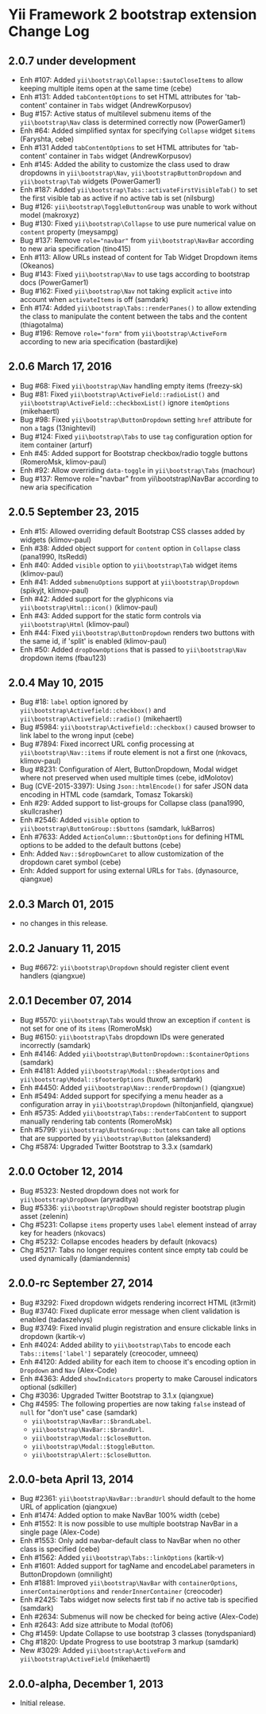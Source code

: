 Yii Framework 2 bootstrap extension Change Log
==============================================

2.0.7 under development
-----------------------

- Enh #107: Added `yii\bootstrap\Collapse::$autoCloseItems` to allow keeping multiple items open at the same time (cebe)
- Enh #131: Added `tabContentOptions` to set HTML attributes for 'tab-content' container in `Tabs` widget (AndrewKorpusov)
- Bug #157: Active status of multilevel submenu items of the `yii\bootstrap\Nav` class is determined correctly now (PowerGamer1)
- Enh #64: Added simplified syntax for specifying `Collapse` widget `$items` (Faryshta, cebe)
- Enh #131 Added `tabContentOptions` to set HTML attributes for 'tab-content' container in `Tabs` widget (AndrewKorpusov)
- Enh #145: Added the ability to customize the class used to draw dropdowns in `yii\bootstrap\Nav`, `yii\bootstrapButtonDropdown` and `yii\bootstrap\Tab` widgets (PowerGamer1)
- Enh #187: Added `yii\bootstrap\Tabs::activateFirstVisibleTab()` to set the first visible tab as active if no active tab is set (nilsburg)
- Bug #126: `yii\bootstrap\ToggleButtonGroup` was unable to work without model (makroxyz)
- Bug #130: Fixed `yii\bootstrap\Collapse` to use pure numerical value on `content` property (meysampg)
- Bug #137: Remove `role="navbar"` from `yii\bootstrap\NavBar` according to new aria specification (tino415)
- Enh #113: Allow URLs instead of content for Tab Widget Dropdown items (Okeanos)
- Bug #143: Fixed `yii\bootstrap\Nav` to use tags according to bootstrap docs (PowerGamer1)
- Bug #162: Fixed `yii\bootstrap\Nav` not taking explicit `active` into account when `activateItems` is off (samdark)
- Enh #174: Added `yii\bootstrap\Tabs::renderPanes()` to allow extending the class to manipulate the content between the tabs and the content (thiagotalma)
- Bug #196: Remove `role="form"` from `yii\bootstrap\ActiveForm` according to new aria specification (bastardijke)


2.0.6 March 17, 2016
--------------------

- Bug #68: Fixed `yii\bootstrap\Nav` handling empty items (freezy-sk)
- Bug #81: Fixed `yii\bootstrap\ActiveField::radioList()` and `yii\bootstrap\ActiveField::checkboxList()` ignore `itemOptions` (mikehaertl)
- Bug #98: Fixed `yii\bootstrap\ButtonDropdown` setting `href` attribute for non `a` tags (13nightevil)
- Bug #124: Fixed `yii\bootstrap\Tabs` to use `tag` configuration option for item container (arturf)
- Enh #45: Added support for Bootstrap checkbox/radio toggle buttons (RomeroMsk, klimov-paul)
- Enh #92: Allow overriding `data-toggle` in `yii\bootstrap\Tabs` (machour)
- Bug #137: Remove role="navbar" from yii\bootstrap\NavBar according to new aria specification


2.0.5 September 23, 2015
------------------------

- Enh #15: Allowed overriding default Bootstrap CSS classes added by widgets (klimov-paul)
- Enh #38: Added object support for `content` option in `Collapse` class (pana1990, ItsReddi)
- Enh #40: Added `visible` option to `yii\bootstrap\Tab` widget items (klimov-paul)
- Enh #41: Added `submenuOptions` support at `yii\bootstrap\Dropdown` (spikyjt, klimov-paul)
- Enh #42: Added support for the glyphicons via `yii\bootstrap\Html::icon()` (klimov-paul)
- Enh #43: Added support for the static form controls via `yii\bootstrap\Html` (klimov-paul)
- Enh #44: Fixed `yii\bootstrap\ButtonDropdown` renders two buttons with the same id, if 'split' is enabled (klimov-paul)
- Enh #50: Added `dropDownOptions` that is passed to `yii\bootstrap\Nav` dropdown items (fbau123)


2.0.4 May 10, 2015
------------------

- Bug #18: `label` option ignored by `yii\bootstrap\Activefield::checkbox()` and `yii\bootstrap\Activefield::radio()` (mikehaertl)
- Bug #5984: `yii\bootstrap\Activefield::checkbox()` caused browser to link label to the wrong input (cebe)
- Bug #7894: Fixed incorrect URL config processing at `yii\bootstrap\Nav::items` if route element is not a first one (nkovacs, klimov-paul)
- Bug #8231: Configuration of Alert, ButtonDropdown, Modal widget where not preserved when used multiple times (cebe, idMolotov)
- Bug (CVE-2015-3397): Using `Json::htmlEncode()` for safer JSON data encoding in HTML code (samdark, Tomasz Tokarski)
- Enh #29: Added support to list-groups for Collapse class (pana1990, skullcrasher)
- Enh #2546: Added `visible` option to `yii\bootstrap\ButtonGroup::$buttons` (samdark, lukBarros)
- Enh #7633: Added `ActionColumn::$buttonOptions` for defining HTML options to be added to the default buttons (cebe)
- Enh: Added `Nav::$dropDownCaret` to allow customization of the dropdown caret symbol (cebe)
- Enh: Added support for using external URLs for `Tabs`. (dynasource, qiangxue)


2.0.3 March 01, 2015
--------------------

- no changes in this release.


2.0.2 January 11, 2015
----------------------

- Bug #6672: `yii\bootstrap\Dropdown` should register client event handlers (qiangxue)


2.0.1 December 07, 2014
-----------------------

- Bug #5570: `yii\bootstrap\Tabs` would throw an exception if `content` is not set for one of its `items` (RomeroMsk)
- Bug #6150: `yii\bootstrap\Tabs` dropdown IDs were generated incorrectly (samdark)
- Enh #4146: Added `yii\bootstrap\ButtonDropdown::$containerOptions` (samdark)
- Enh #4181: Added `yii\bootstrap\Modal::$headerOptions` and `yii\bootstrap\Modal::$footerOptions` (tuxoff, samdark)
- Enh #4450: Added `yii\bootstrap\Nav::renderDropdown()` (qiangxue)
- Enh #5494: Added support for specifying a menu header as a configuration array in `yii\bootstrap\Dropdown` (hiltonjanfield, qiangxue)
- Enh #5735: Added `yii\bootstrap\Tabs::renderTabContent` to support manually rendering tab contents (RomeroMsk)
- Enh #5799: `yii\bootstrap\ButtonGroup::buttons` can take all options that are supported by `yii\bootstrap\Button` (aleksanderd)
- Chg #5874: Upgraded Twitter Bootstrap to 3.3.x (samdark)


2.0.0 October 12, 2014
----------------------

- Bug #5323: Nested dropdown does not work for `yii\bootstrap\DropDown` (aryraditya)
- Bug #5336: `yii\bootstrap\DropDown` should register bootstrap plugin asset (zelenin)
- Chg #5231: Collapse `items` property uses `label` element instead of array key for headers (nkovacs)
- Chg #5232: Collapse encodes headers by default (nkovacs)
- Chg #5217: Tabs no longer requires content since empty tab could be used dynamically (damiandennis)


2.0.0-rc September 27, 2014
---------------------------

- Bug #3292: Fixed dropdown widgets rendering incorrect HTML (it3rmit)
- Bug #3740: Fixed duplicate error message when client validation is enabled (tadaszelvys)
- Bug #3749: Fixed invalid plugin registration and ensure clickable links in dropdown (kartik-v)
- Enh #4024: Added ability to `yii\bootstrap\Tabs` to encode each `Tabs::items['label']` separately (creocoder, umneeq)
- Enh #4120: Added ability for each item to choose it's encoding option in `Dropdown` and `Nav` (Alex-Code)
- Enh #4363: Added `showIndicators` property to make Carousel indicators optional (sdkiller)
- Chg #3036: Upgraded Twitter Bootstrap to 3.1.x (qiangxue)
- Chg #4595: The following properties are now taking `false` instead of `null` for "don't use" case (samdark)
  - `yii\bootstrap\NavBar::$brandLabel`.
  - `yii\bootstrap\NavBar::$brandUrl`.
  - `yii\bootstrap\Modal::$closeButton`.
  - `yii\bootstrap\Modal::$toggleButton`.
  - `yii\bootstrap\Alert::$closeButton`.

2.0.0-beta April 13, 2014
-------------------------

- Bug #2361: `yii\bootstrap\NavBar::brandUrl` should default to the home URL of application (qiangxue)
- Enh #1474: Added option to make NavBar 100% width (cebe)
- Enh #1552: It is now possible to use multiple bootstrap NavBar in a single page (Alex-Code)
- Enh #1553: Only add navbar-default class to NavBar when no other class is specified (cebe)
- Enh #1562: Added `yii\bootstrap\Tabs::linkOptions` (kartik-v)
- Enh #1601: Added support for tagName and encodeLabel parameters in ButtonDropdown (omnilight)
- Enh #1881: Improved `yii\bootstrap\NavBar` with `containerOptions`, `innerContainerOptions` and `renderInnerContainer` (creocoder)
- Enh #2425: Tabs widget now selects first tab if no active tab is specified (samdark)
- Enh #2634: Submenus will now be checked for being active (Alex-Code)
- Enh #2643: Add size attribute to Modal (tof06)
- Chg #1459: Update Collapse to use bootstrap 3 classes (tonydspaniard)
- Chg #1820: Update Progress to use bootstrap 3 markup (samdark)
- New #3029: Added `yii\bootstrap\ActiveForm` and `yii\bootstrap\ActiveField` (mikehaertl)

2.0.0-alpha, December 1, 2013
-----------------------------

- Initial release.
